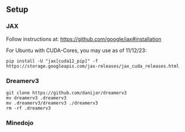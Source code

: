 ## Setup


### JAX
Follow instructions at: https://github.com/google/jax#installation

For Ubuntu with CUDA-Cores, you may use as of 11/12/23:
```
pip install -U "jax[cuda12_pip]" -f https://storage.googleapis.com/jax-releases/jax_cuda_releases.html
```

### Dreamerv3
```
git clone https://github.com/danijar/dreamerv3
mv dreamerv3 .dreamerv3
mv .dreamerv3/dreamerv3 ./dreamerv3
rm -rf .dreamerv3
```

### Minedojo
